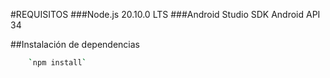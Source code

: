 #REQUISITOS
###Node.js 20.10.0 LTS
###Android Studio SDK Android API 34

##Instalación de dependencias 
```bash
	`npm install`
```